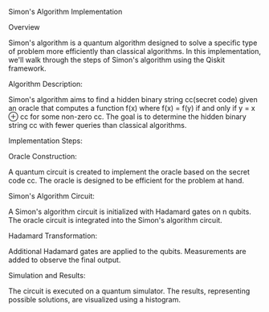 Simon's Algorithm Implementation

Overview

Simon's algorithm is a quantum algorithm designed to solve a specific type of problem more efficiently than classical algorithms. In this implementation, we'll walk through the steps of Simon's algorithm using the Qiskit framework.

Algorithm Description:

Simon's algorithm aims to find a hidden binary string cc(secret code) given an oracle that computes a function f(x) where f(x) = f(y) if and only if y = x ⊕ cc for some non-zero cc. The goal is to determine the hidden binary string cc with fewer queries than classical algorithms.

Implementation Steps:

Oracle Construction:

A quantum circuit is created to implement the oracle based on the secret code cc.
The oracle is designed to be efficient for the problem at hand.

Simon's Algorithm Circuit:

A Simon's algorithm circuit is initialized with Hadamard gates on n qubits.
The oracle circuit is integrated into the Simon's algorithm circuit.

Hadamard Transformation:

Additional Hadamard gates are applied to the qubits.
Measurements are added to observe the final output.

Simulation and Results:

The circuit is executed on a quantum simulator.
The results, representing possible solutions, are visualized using a histogram.



